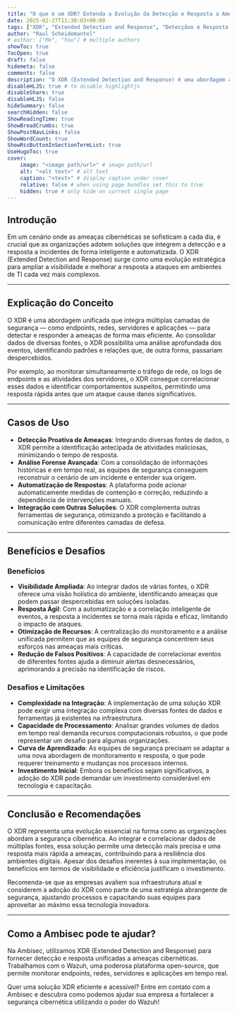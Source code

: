 ```yaml
---
title: "O que é um XDR? Entenda a Evolução da Detecção e Resposta a Ameaças"
date: 2025-02-27T11:30:03+00:00
tags: ["XDR", "Extended Detection and Response", "Detecçãoo e Resposta a Ameaças", "Threat Detection", "Segurança da Informação", "Cibersegurança", "Cybersecurity", "Threat Intelligence", "Threat Hunting", "Endpoint Security", "Network Security", "SOC", "Wazuh", "Blue Team"]
author: "Raul Scheidemantel"
# author: ["Me", "You"] # multiple authors
showToc: true
TocOpen: true
draft: false
hidemeta: false
comments: false
description: "O XDR (Extended Detection and Response) é uma abordagem avançada de segurança cibernética que vai além do tradicional EDR e SIEM, unificando dados de múltiplas fontes para melhorar a detecção, investigação e resposta a ameaças. Neste artigo, explicamos o que é XDR, como ele funciona, quais são seus benefícios e por que empresas estão adotando essa tecnologia para fortalecer sua defesa contra ataques cibernéticos. Descubra como o XDR pode otimizar sua estratégia de segurança e elevar sua proteção contra ameaças modernas."
disableHLJS: true # to disable highlightjs
disableShare: true
disableHLJS: false
hideSummary: false
searchHidden: false
ShowReadingTime: true
ShowBreadCrumbs: true
ShowPostNavLinks: false
ShowWordCount: true
ShowRssButtonInSectionTermList: true
UseHugoToc: true
cover:
    image: "<image path/url>" # image path/url
    alt: "<alt text>" # alt text
    caption: "<text>" # display caption under cover
    relative: false # when using page bundles set this to true
    hidden: true # only hide on current single page
---
```



## Introdução

Em um cenário onde as ameaças cibernéticas se sofisticam a cada dia, é crucial que as organizações adotem soluções que integrem a detecção e a resposta a incidentes de forma inteligente e automatizada. O XDR (Extended Detection and Response) surge como uma evolução estratégica para ampliar a visibilidade e melhorar a resposta a ataques em ambientes de TI cada vez mais complexos.

---

## Explicação do Conceito

O XDR é uma abordagem unificada que integra múltiplas camadas de segurança — como endpoints, redes, servidores e aplicações — para detectar e responder a ameaças de forma mais eficiente. Ao consolidar dados de diversas fontes, o XDR possibilita uma análise aprofundada dos eventos, identificando padrões e relações que, de outra forma, passariam despercebidos.

Por exemplo, ao monitorar simultaneamente o tráfego de rede, os logs de endpoints e as atividades dos servidores, o XDR consegue correlacionar esses dados e identificar comportamentos suspeitos, permitindo uma resposta rápida antes que um ataque cause danos significativos.

---

## Casos de Uso

 - **Detecção Proativa de Ameaças**: Integrando diversas fontes de dados, o XDR permite a identificação antecipada de atividades maliciosas, minimizando o tempo de resposta.
 - **Análise Forense Avançada**: Com a consolidação de informações históricas e em tempo real, as equipes de segurança conseguem reconstruir o cenário de um incidente e entender sua origem.
 - **Automatização de Respostas**: A plataforma pode acionar automaticamente medidas de contenção e correção, reduzindo a dependência de intervenções manuais.
 - **Integração com Outras Soluções**: O XDR complementa outras ferramentas de segurança, otimizando a proteção e facilitando a comunicação entre diferentes camadas de defesa.

---

## Benefícios e Desafios

### Benefícios

 - **Visibilidade Ampliada**: Ao integrar dados de várias fontes, o XDR oferece uma visão holística do ambiente, identificando ameaças que podem passar despercebidas em soluções isoladas.
 - **Resposta Ágil**: Com a automatização e a correlação inteligente de eventos, a resposta a incidentes se torna mais rápida e eficaz, limitando o impacto de ataques.
 - **Otimização de Recursos**: A centralização do monitoramento e a análise unificada permitem que as equipes de segurança concentrem seus esforços nas ameaças mais críticas.
 - **Redução de Falsos Positivos**: A capacidade de correlacionar eventos de diferentes fontes ajuda a diminuir alertas desnecessários, aprimorando a precisão na identificação de riscos.

### Desafios e Limitações

 - **Complexidade na Integração**: A implementação de uma solução XDR pode exigir uma integração complexa com diversas fontes de dados e ferramentas já existentes na infraestrutura.
 - **Capacidade de Processamento**: Analisar grandes volumes de dados em tempo real demanda recursos computacionais robustos, o que pode representar um desafio para algumas organizações.
 - **Curva de Aprendizado**: As equipes de segurança precisam se adaptar a uma nova abordagem de monitoramento e resposta, o que pode requerer treinamento e mudanças nos processos internos.
 - **Investimento Inicial**: Embora os benefícios sejam significativos, a adoção do XDR pode demandar um investimento considerável em tecnologia e capacitação.

---

## Conclusão e Recomendações

O XDR representa uma evolução essencial na forma como as organizações abordam a segurança cibernética. Ao integrar e correlacionar dados de múltiplas fontes, essa solução permite uma detecção mais precisa e uma resposta mais rápida a ameaças, contribuindo para a resiliência dos ambientes digitais. Apesar dos desafios inerentes à sua implementação, os benefícios em termos de visibilidade e eficiência justificam o investimento.

Recomenda-se que as empresas avaliem sua infraestrutura atual e considerem a adoção do XDR como parte de uma estratégia abrangente de segurança, ajustando processos e capacitando suas equipes para aproveitar ao máximo essa tecnologia inovadora.

---

## Como a Ambisec pode te ajudar?

Na Ambisec, utilizamos XDR (Extended Detection and Response) para fornecer detecção e resposta unificadas a ameaças cibernéticas. Trabalhamos com o Wazuh, uma poderosa plataforma open-source, que permite monitorar endpoints, redes, servidores e aplicações em tempo real.

Quer uma solução XDR eficiente e acessível? Entre em contato com a Ambisec e descubra como podemos ajudar sua empresa a fortalecer a segurança cibernética utilizando o poder do Wazuh! 
